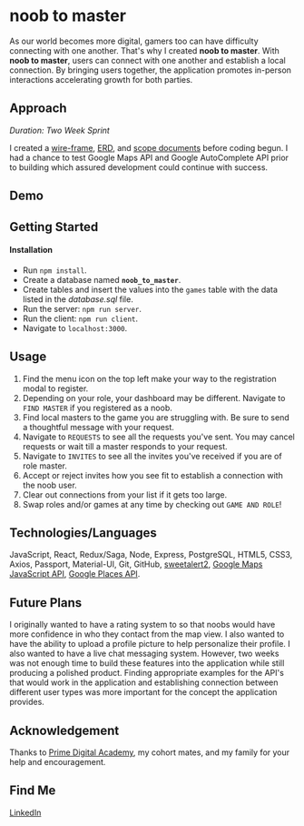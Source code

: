 # noob to master

As our world becomes more digital, gamers too can have difficulty connecting with one another. That's why I created **noob to master**. With **noob to master**, users can connect with one another and establish a local connection. By bringing users together, the application promotes in-person interactions accelerating growth for both parties. 

## Approach
*Duration: Two Week Sprint*

I created a [wire-frame](https://www.figma.com/file/x2PLvrnopEzxTwrgSk1RIu/Noob-to-Master?node-id=0%3A1&t=XAGg2VOoas4L6JDu-0), [ERD](https://app.dbdesigner.net/designer/schema/0-noob-to-master), and [scope documents](https://docs.google.com/document/d/1uNwpy_YTXstxOsEulTE25XW_ykuo1dBPTjAU5g-Kcis/edit) before coding begun. I had a chance to test Google Maps API and Google AutoComplete API prior to building which assured development could continue with success.

## Demo

## Getting Started

#### Installation 
- Run `npm install`.
- Create a database named **`noob_to_master`**.
- Create tables and insert the values into the `games` table with the data listed in the *database.sql* file.
- Run the server: `npm run server`.
- Run the client: `npm run client`.
- Navigate to `localhost:3000`.

## Usage

1. Find the menu icon on the top left make your way to the registration modal to register.
2. Depending on your role, your dashboard may be different. Navigate to `FIND MASTER` if you registered as a noob.
3. Find local masters to the game you are struggling with. Be sure to send a thoughtful message with your request.
4. Navigate to `REQUESTS` to see all the requests you've sent. You may cancel requests or wait till a master responds to your request.
5. Navigate to `INVITES` to see all the invites you've received if you are of role master.
6. Accept or reject invites how you see fit to establish a connection with the noob user.
7. Clear out connections from your list if it gets too large.
8. Swap roles and/or games at any time by checking out `GAME AND ROLE`!

## Technologies/Languages

JavaScript, React, Redux/Saga, Node, Express, PostgreSQL, HTML5, CSS3, Axios, Passport, Material-UI, Git, GitHub, [sweetalert2](https://sweetalert2.github.io/), [Google Maps JavaScript API](https://developers.google.com/maps/documentation/javascript/overview), [Google Places API](https://developers.google.com/maps/documentation/javascript/place-autocomplete).

## Future Plans
I originally wanted to have a rating system to so that noobs would have more confidence in who they contact from the map view. I also wanted to have the ability to upload a profile picture to help personalize their profile. I also wanted to have a live chat messaging system. However, two weeks was not enough time to build these features into the application while still producing a polished product. Finding appropriate examples for the API's that would work in the application and establishing connection between different user types was more important for the concept the application provides. 

## Acknowledgement
Thanks to [Prime Digital Academy](https://www.primeacademy.io/), my cohort mates, and my family for your help and encouragement.

## Find Me
[LinkedIn](https://www.linkedin.com/in/daniel-legan-365120241/)
